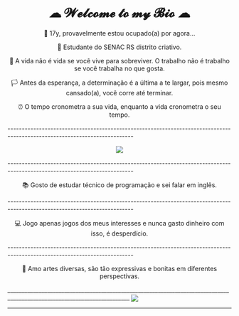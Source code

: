 <h1 style="text-align: center;"> ☁ 𝓦𝓮𝓵𝓬𝓸𝓶𝓮 𝓽𝓸 𝓶𝔂 𝓑𝓲𝓸 ☁ </h1>
<div id=biog>
<p align="center">💖 17y, provavelmente estou ocupado(a) por agora... </p>

<p align="center">📌 Estudante do SENAC RS distrito criativo.</p>

<p align="center">🌆 A vida não é vida se você vive para sobreviver. O trabalho não é trabalho se você trabalha no que gosta.</p>

<p align="center">🏳️ Antes da esperança, a determinação é a última a te largar, pois mesmo cansado(a), você corre até terminar.</p>

<p align="center">⏰ O tempo cronometra a sua vida, enquanto a vida cronometra o seu tempo. </p>
</div>
--------------------------------------------------------------------------------------------------------------------------
<p align="center">
<img src="https://64.media.tumblr.com/273e48159243483a123f127ed79656d1/88844ae8be4d1091-9c/s540x810/739d22f7e20649a0694419eaa39a0f9b4c5bac59.gifv">
</p>
--------------------------------------------------------------------------------------------------------------------------
<p align="center">📚 Gosto de estudar técnico de programação e sei falar em inglês.</p>
--------------------------------------------------------------------------------------------------------------------------
<p align="center">💻 Jogo apenas jogos dos meus interesses e nunca gasto dinheiro com isso, é desperdício.</p>
--------------------------------------------------------------------------------------------------------------------------
<p align="center">🎨 Amo artes diversas, são tão expressivas e bonitas em diferentes perspectivas.</p>
_________________________________________________________________________________________________________________________
<img src="https://media1.tenor.com/m/YjJDRk4dXK0AAAAC/anime-frieren.gif" align="center">


__________________________________________________________________________________________________________________________




